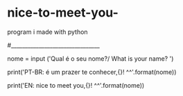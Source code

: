 # nice-to-meet-you-
program i made with python

#________________________________

nome = input ('Qual é o seu nome?/ What is your name? ')

print('PT-BR: é um prazer te conhecer,{}! ^^'.format(nome))

print('EN: nice to meet you,{}! ^^'.format(nome))

